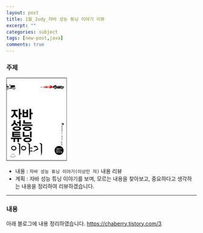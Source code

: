 ```yaml
---
layout: post
title: 1월_Judy_자바 성능 튜닝 이야기 리뷰
excerpt: ""
categories: subject
tags: [new-post,java]
comments: true
---
```


### 주제

![book](/images/judy/book1.jpg)

- 내용 : <code>자바 성능 튜닝 이야기(이상민 저)</code> 내용 리뷰
- 계획 : 자바 성능 튜닝 이야기를 보며, 모르는 내용을 찾아보고, 중요하다고 생각하는 내용을 정리하여 리뷰하겠습니다.

---

### 내용

아래 블로그에 내용 정리하였습니다.
https://chaberry.tistory.com/3
